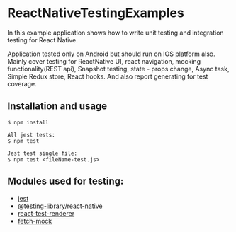 # ReactNativeTestingExamples

In this example application shows how to write unit testing and integration testing for React Native.

Application tested only on Android but should run on IOS platform also. Mainly cover testing for ReactNative UI, react navigation, mocking functionality(REST api), Snapshot testing, state - props change, Async task, Simple Redux store, React hooks. And also report generating for test coverage.


## Installation and usage

    $ npm install

    All jest tests:
    $ npm test

    Jest test single file:
    $ npm test <fileName-test.js>

## Modules used for testing:

- [jest](https://github.com/facebook/jest)
- [@testing-library/react-native](https://github.com/callstack/react-native-testing-library)
- [react-test-renderer](https://reactjs.org/docs/test-renderer.html)
- [fetch-mock](https://www.npmjs.com/package/fetch-mock)
